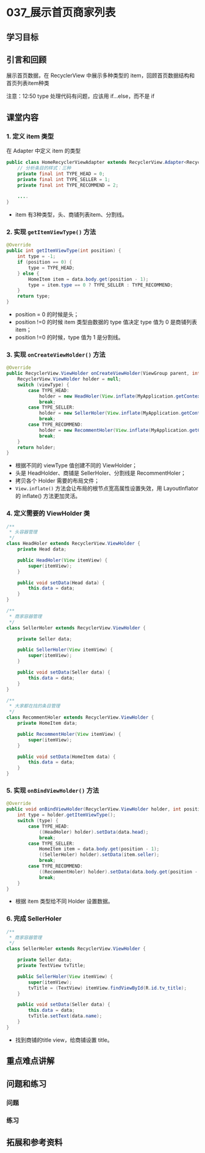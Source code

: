 # 037_展示首页商家列表
## 学习目标


## 引言和回顾
展示首页数据，在 RecyclerView 中展示多种类型的 item，回顾首页数据结构和首页列表item种类

注意：12:50 type 处理代码有问题，应该用 if...else，而不是 if

## 课堂内容
### 1. 定义 item 类型
在 Adapter 中定义 item 的类型
```java
public class HomeRecyclerViewAdapter extends RecyclerView.Adapter<RecyclerView.ViewHolder> {
    // 分析条目的样式：三种
    private final int TYPE_HEAD = 0;
    private final int TYPE_SELLER = 1;
    private final int TYPE_RECOMMEND = 2;
    
    ....
}
```

- item 有3种类型，头、商铺列表item、分割线。

### 2. 实现 `getItemViewType()` 方法

```java
@Override
public int getItemViewType(int position) {
    int type = -1;
    if (position == 0) {
        type = TYPE_HEAD;
    } else {
        HomeItem item = data.body.get(position - 1);
        type = item.type == 0 ? TYPE_SELLER : TYPE_RECOMMEND;
    }
    return type;
}
```

- position = 0 的时候是头；
- position !=0 的时候 item 类型由数据的 type 值决定 type 值为 0 是商铺列表 item；
- position !=0 的时候，type 值为 1 是分割线。

### 3. 实现 `onCreateViewHolder()` 方法
```java
@Override
public RecyclerView.ViewHolder onCreateViewHolder(ViewGroup parent, int viewType) {
    RecyclerView.ViewHolder holder = null;
    switch (viewType) {
        case TYPE_HEAD:
            holder = new HeadHoler(View.inflate(MyApplication.getContext(), R.layout.item_title, null));
            break;
        case TYPE_SELLER:
            holder = new SellerHoler(View.inflate(MyApplication.getContext(), R.layout.item_seller, null));
            break;
        case TYPE_RECOMMEND:
            holder = new RecommentHoler(View.inflate(MyApplication.getContext(), R.layout.item_division, null));
            break;
    }
    return holder;
}
```

- 根据不同的 viewType 值创建不同的 ViewHolder；
- 头是 HeadHolder、商铺是 SellerHoler、分割线是 RecommentHoler；
- 拷贝各个 Holder 需要的布局文件；
- `View.inflate()` 方法会让布局的根节点宽高属性设置失效，用 LayoutInflator 的 inflate() 方法更加灵活。

### 4. 定义需要的 ViewHolder 类
```java
/**
 * 头容器管理
 */
class HeadHoler extends RecyclerView.ViewHolder {
    private Head data;

    public HeadHoler(View itemView) {
        super(itemView);
    }

    public void setData(Head data) {
        this.data = data;
    }
}

/**
 * 商家容器管理
 */
class SellerHoler extends RecyclerView.ViewHolder {

    private Seller data;

    public SellerHoler(View itemView) {
        super(itemView);
    }

    public void setData(Seller data) {
        this.data = data;
    }
}

/**
 * 大家都在找的条目管理
 */
class RecommentHoler extends RecyclerView.ViewHolder {
    private HomeItem data;

    public RecommentHoler(View itemView) {
        super(itemView);
    }

    public void setData(HomeItem data) {
        this.data = data;
    }
}
```

### 5. 实现 `onBindViewHolder()` 方法
```java
@Override
public void onBindViewHolder(RecyclerView.ViewHolder holder, int position) {
    int type = holder.getItemViewType();
    switch (type) {
        case TYPE_HEAD:
            ((HeadHoler) holder).setData(data.head);
            break;
        case TYPE_SELLER:
            HomeItem item = data.body.get(position - 1);
            ((SellerHoler) holder).setData(item.seller);
            break;
        case TYPE_RECOMMEND:
            ((RecommentHoler) holder).setData(data.body.get(position - 1));
            break;
    }
}
```

- 根据 item 类型给不同 Holder 设置数据。

### 6. 完成 SellerHoler
```java
/**
 * 商家容器管理
 */
class SellerHoler extends RecyclerView.ViewHolder {

    private Seller data;
    private TextView tvTitle;

    public SellerHoler(View itemView) {
        super(itemView);
        tvTitle = (TextView) itemView.findViewById(R.id.tv_title);
    }

    public void setData(Seller data) {
        this.data = data;
        tvTitle.setText(data.name);
    }
}
```

- 找到商铺的title view，给商铺设置 title。

## 重点难点讲解

## 问题和练习

### 问题

### 练习

## 拓展和参考资料

